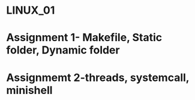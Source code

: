 # LINUX_01
# Assignment 1- Makefile, Static folder, Dynamic folder
# Assignmemt 2-threads, systemcall, minishell
